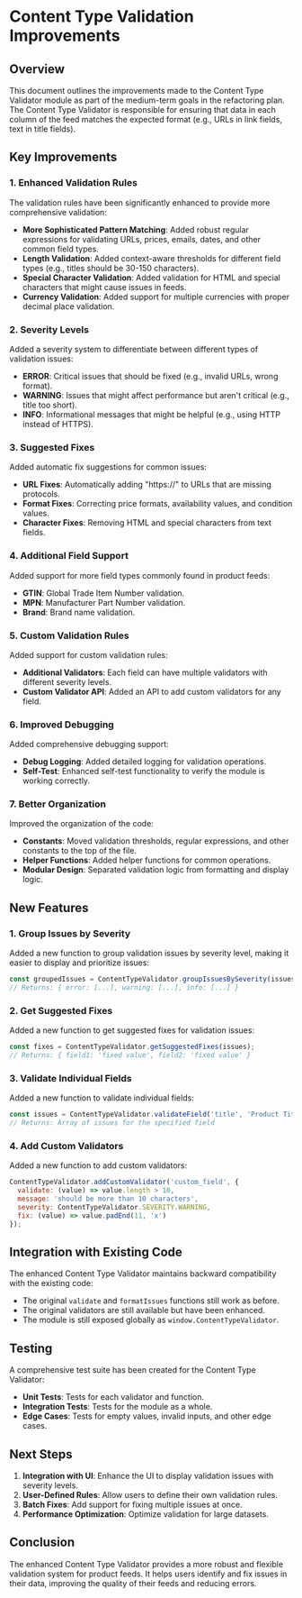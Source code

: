 # Content Type Validation Improvements

## Overview

This document outlines the improvements made to the Content Type Validator module as part of the medium-term goals in the refactoring plan. The Content Type Validator is responsible for ensuring that data in each column of the feed matches the expected format (e.g., URLs in link fields, text in title fields).

## Key Improvements

### 1. Enhanced Validation Rules

The validation rules have been significantly enhanced to provide more comprehensive validation:

- **More Sophisticated Pattern Matching**: Added robust regular expressions for validating URLs, prices, emails, dates, and other common field types.
- **Length Validation**: Added context-aware thresholds for different field types (e.g., titles should be 30-150 characters).
- **Special Character Validation**: Added validation for HTML and special characters that might cause issues in feeds.
- **Currency Validation**: Added support for multiple currencies with proper decimal place validation.

### 2. Severity Levels

Added a severity system to differentiate between different types of validation issues:

- **ERROR**: Critical issues that should be fixed (e.g., invalid URLs, wrong format).
- **WARNING**: Issues that might affect performance but aren't critical (e.g., title too short).
- **INFO**: Informational messages that might be helpful (e.g., using HTTP instead of HTTPS).

### 3. Suggested Fixes

Added automatic fix suggestions for common issues:

- **URL Fixes**: Automatically adding "https://" to URLs that are missing protocols.
- **Format Fixes**: Correcting price formats, availability values, and condition values.
- **Character Fixes**: Removing HTML and special characters from text fields.

### 4. Additional Field Support

Added support for more field types commonly found in product feeds:

- **GTIN**: Global Trade Item Number validation.
- **MPN**: Manufacturer Part Number validation.
- **Brand**: Brand name validation.

### 5. Custom Validation Rules

Added support for custom validation rules:

- **Additional Validators**: Each field can have multiple validators with different severity levels.
- **Custom Validator API**: Added an API to add custom validators for any field.

### 6. Improved Debugging

Added comprehensive debugging support:

- **Debug Logging**: Added detailed logging for validation operations.
- **Self-Test**: Enhanced self-test functionality to verify the module is working correctly.

### 7. Better Organization

Improved the organization of the code:

- **Constants**: Moved validation thresholds, regular expressions, and other constants to the top of the file.
- **Helper Functions**: Added helper functions for common operations.
- **Modular Design**: Separated validation logic from formatting and display logic.

## New Features

### 1. Group Issues by Severity

Added a new function to group validation issues by severity level, making it easier to display and prioritize issues:

```javascript
const groupedIssues = ContentTypeValidator.groupIssuesBySeverity(issues);
// Returns: { error: [...], warning: [...], info: [...] }
```

### 2. Get Suggested Fixes

Added a new function to get suggested fixes for validation issues:

```javascript
const fixes = ContentTypeValidator.getSuggestedFixes(issues);
// Returns: { field1: 'fixed value', field2: 'fixed value' }
```

### 3. Validate Individual Fields

Added a new function to validate individual fields:

```javascript
const issues = ContentTypeValidator.validateField('title', 'Product Title');
// Returns: Array of issues for the specified field
```

### 4. Add Custom Validators

Added a new function to add custom validators:

```javascript
ContentTypeValidator.addCustomValidator('custom_field', {
  validate: (value) => value.length > 10,
  message: 'should be more than 10 characters',
  severity: ContentTypeValidator.SEVERITY.WARNING,
  fix: (value) => value.padEnd(11, 'x')
});
```

## Integration with Existing Code

The enhanced Content Type Validator maintains backward compatibility with the existing code:

- The original `validate` and `formatIssues` functions still work as before.
- The original validators are still available but have been enhanced.
- The module is still exposed globally as `window.ContentTypeValidator`.

## Testing

A comprehensive test suite has been created for the Content Type Validator:

- **Unit Tests**: Tests for each validator and function.
- **Integration Tests**: Tests for the module as a whole.
- **Edge Cases**: Tests for empty values, invalid inputs, and other edge cases.

## Next Steps

1. **Integration with UI**: Enhance the UI to display validation issues with severity levels.
2. **User-Defined Rules**: Allow users to define their own validation rules.
3. **Batch Fixes**: Add support for fixing multiple issues at once.
4. **Performance Optimization**: Optimize validation for large datasets.

## Conclusion

The enhanced Content Type Validator provides a more robust and flexible validation system for product feeds. It helps users identify and fix issues in their data, improving the quality of their feeds and reducing errors.
